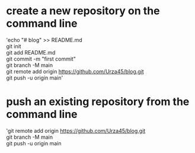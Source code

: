 # create a new repository on the command line
'echo "# blog" >> README.md  
git init  
git add README.md  
git commit -m "first commit"  
git branch -M main  
git remote add origin https://github.com/Urza45/blog.git  
git push -u origin main'  

# push an existing repository from the command line
'git remote add origin https://github.com/Urza45/blog.git  
git branch -M main  
git push -u origin main  
